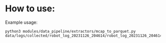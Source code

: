 # How to use:

Example usage:
```
python3 modules/data_pipeline/extractors/mcap_to_parquet.py  data/logs/collected/robot_log_20231126_204614/robot_log_20231126_204614.mcap
```